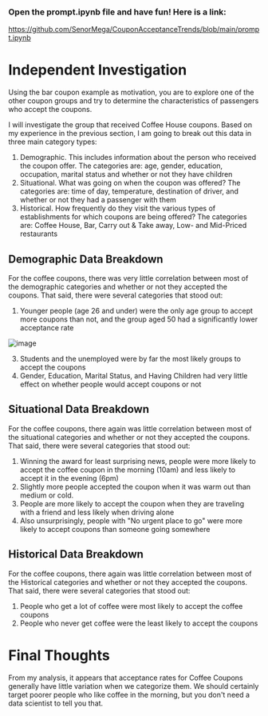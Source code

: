 ### Open the prompt.ipynb file and have fun! Here is a link: 
https://github.com/SenorMega/CouponAcceptanceTrends/blob/main/prompt.ipynb


# **Independent Investigation**

Using the bar coupon example as motivation, you are to explore one of the other coupon groups and try to determine the characteristics of passengers who accept the coupons. 

I will investigate the group that received Coffee House coupons. Based on my experience in the previous section, I am going to break out this data in three main category types:

1. Demographic. This includes information about the person who received the coupon offer. The categories are: age, gender, education, occupation, marital status and whether or not they have children
2. Situational. What was going on when the coupon was offered? The categories are: time of day, temperature, destination of driver, and whether or not they had a passenger with them
3. Historical. How frequently do they visit the various types of establishments for which coupons are being offered? The categories are: Coffee House, Bar, Carry out & Take away, Low- and Mid-Priced restaurants
 

## Demographic Data Breakdown

For the coffee coupons, there was very little correlation between most of the demographic categories and whether or not they accepted the coupons. That said, there were several categories that stood out:

1. Younger people (age 26 and under) were the only age group to accept more coupons than not, and the group aged 50 had a significantly lower acceptance rate

![image](https://github.com/SenorMega/CouponAcceptanceTrends/assets/161073693/0927306c-0f2c-4a0e-9806-eaae3dd5e483)


3. Students and the unemployed were by far the most likely groups to accept the coupons
4. Gender, Education, Marital Status, and Having Children had very little effect on whether people would accept coupons or not

## Situational Data Breakdown

For the coffee coupons, there again was little correlation between most of the situational categories and whether or not they accepted the coupons. That said, there were several categories that stood out:

1. Winning the award for least surprising news, people were more likely to accept the coffee coupon in the morning (10am) and less likely to accept it in the evening (6pm)
2. Slightly more people accepted the coupon when it was warm out than medium or cold.
3. People are more likely to accept the coupon when they are traveling with a friend and less likely when driving alone
4. Also unsurprisingly, people with "No urgent place to go" were more likely to accept coupons than someone going somewhere

## Historical Data Breakdown

For the coffee coupons, there again was little correlation between most of the Historical categories and whether or not they accepted the coupons. That said, there were several categories that stood out:

1. People who get a lot of coffee were most likely to accept the coffee coupons
2. People who never get coffee were the least likely to accept the coupons

# Final Thoughts
From my analysis, it appears that acceptance rates for Coffee Coupons generally have little variation when we categorize them. We should certainly target poorer people who like coffee in the morning, but you don't need a data scientist to tell you that.
